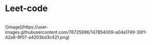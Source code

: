 # Leet-code
<br>
![image](https://user-images.githubusercontent.com/76725996/147854009-a04a1749-30f1-42a8-9f07-a4203bd3c421.png)
